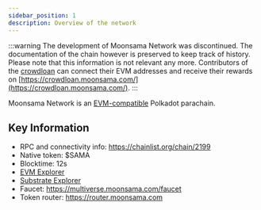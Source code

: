 ```yaml
---
sidebar_position: 1
description: Overview of the network
---
```


:::warning 
The development of Moonsama Network was discontinued. The documentation of the chain however is preserved to keep track of history. Please note that this information is not relevant any more. Contributors of the [crowdloan](https://parachains.info/details/moonsama) can connect their EVM addresses and receive their rewards on [https://crowdloan.moonsama.com/](https://crowdloan.moonsama.com/).
:::

Moonsama Network is an [EVM-compatible](./evm-compatibility) Polkadot parachain.

## Key Information

- RPC and connectivity info: <https://chainlist.org/chain/2199>
- Native token: $SAMA
- Blocktime: 12s
- [EVM Explorer](https://explorer.moonsama.com/)
- [Substrate Explorer](https://polkadot.js.org/apps/?rpc=wss%3A%2F%2Frpc.moonsama.com%2Fws#/explorer)
- Faucet: <https://multiverse.moonsama.com/faucet>
- Token router: <https://router.moonsama.com> 
